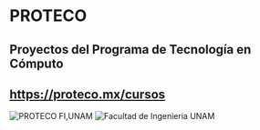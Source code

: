 # PROTECO
## Proyectos del Programa de Tecnología en Cómputo

## https://proteco.mx/cursos

![PROTECO FI,UNAM](https://pbs.twimg.com/profile_images/1098678443930238978/6mPvIosC.png)
![Facultad de Ingenieria UNAM](https://www.ingenieria.unam.mx/nuestra_facultad/images/institucionales/escudos/escudofi_negro.jpg)

